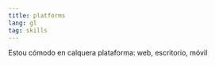 ```yaml
---
title: platforms
lang: gl
tag: skills
---
```


Estou cómodo en calquera plataforma: web, escritorio, móvil
